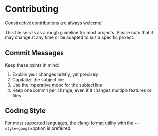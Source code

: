 # Contributing

Constructive contributions are always welcome!

This file serves as a rough guideline for most projects. Please note that it may change at any time or be adapted to suit a specific project.

## Commit Messages

Keep these points in mind:

1. Explain your changes briefly, yet precisely
2. Capitalize the subject line
3. Use the imperative mood for the subject line
4. Keep one commit per change, even if it changes multiple features or files

## Coding Style

For most supported languages, the [clang-format](https://clang.llvm.org/docs/ClangFormat.html) utility with the `--style=google` option is preferred.
